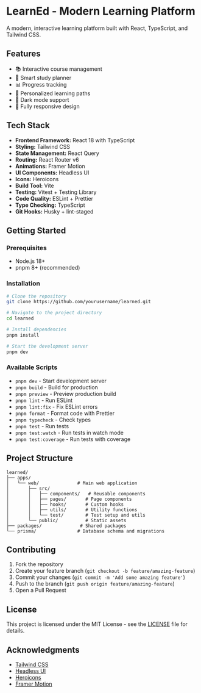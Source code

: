 # LearnEd - Modern Learning Platform

A modern, interactive learning platform built with React, TypeScript, and Tailwind CSS.

## Features

- 📚 Interactive course management
- 📅 Smart study planner
- 📊 Progress tracking
- 🎯 Personalized learning paths
- 🌙 Dark mode support
- 📱 Fully responsive design

## Tech Stack

- **Frontend Framework:** React 18 with TypeScript
- **Styling:** Tailwind CSS
- **State Management:** React Query
- **Routing:** React Router v6
- **Animations:** Framer Motion
- **UI Components:** Headless UI
- **Icons:** Heroicons
- **Build Tool:** Vite
- **Testing:** Vitest + Testing Library
- **Code Quality:** ESLint + Prettier
- **Type Checking:** TypeScript
- **Git Hooks:** Husky + lint-staged

## Getting Started

### Prerequisites

- Node.js 18+
- pnpm 8+ (recommended)

### Installation

```bash
# Clone the repository
git clone https://github.com/yourusername/learned.git

# Navigate to the project directory
cd learned

# Install dependencies
pnpm install

# Start the development server
pnpm dev
```

### Available Scripts

- `pnpm dev` - Start development server
- `pnpm build` - Build for production
- `pnpm preview` - Preview production build
- `pnpm lint` - Run ESLint
- `pnpm lint:fix` - Fix ESLint errors
- `pnpm format` - Format code with Prettier
- `pnpm typecheck` - Check types
- `pnpm test` - Run tests
- `pnpm test:watch` - Run tests in watch mode
- `pnpm test:coverage` - Run tests with coverage

## Project Structure

```
learned/
├── apps/
│   └── web/              # Main web application
│       ├── src/
│       │   ├── components/   # Reusable components
│       │   ├── pages/       # Page components
│       │   ├── hooks/       # Custom hooks
│       │   ├── utils/       # Utility functions
│       │   └── test/        # Test setup and utils
│       └── public/          # Static assets
├── packages/              # Shared packages
└── prisma/               # Database schema and migrations
```

## Contributing

1. Fork the repository
2. Create your feature branch (`git checkout -b feature/amazing-feature`)
3. Commit your changes (`git commit -m 'Add some amazing feature'`)
4. Push to the branch (`git push origin feature/amazing-feature`)
5. Open a Pull Request

## License

This project is licensed under the MIT License - see the [LICENSE](LICENSE) file for details.

## Acknowledgments

- [Tailwind CSS](https://tailwindcss.com)
- [Headless UI](https://headlessui.dev)
- [Heroicons](https://heroicons.com)
- [Framer Motion](https://www.framer.com/motion)